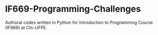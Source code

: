 # IF669-Programming-Challenges
Authoral codes written in Python for Introduction to Programming Course (IF669) at CIn-UFPE.
